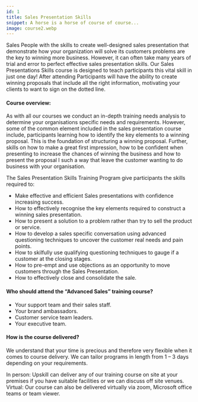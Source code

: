 ```yaml
---
id: 1
title: Sales Presentation Skills
snippet: A horse is a horse of course of course...
image: course2.webp
---
```


Sales People with the skills to create well-designed sales presentation that demonstrate how your organization will solve its customers problems are the key to winning more business. However, it can often take many years of trial and error to perfect effective sales presentation skills. Our Sales Presentations Skills course is designed to teach participants this vital skill in just one day! After attending Participants will have the ability to create winning proposals that include all the right information, motivating your clients to want to sign on the dotted line.

#### Course overview:

As with all our courses we conduct an in-depth training needs analysis to determine your organisations specific needs and requirements. However, some of the common element included in the sales presentation course include, participants learning how to identify the key elements to a winning proposal. This is the foundation of structuring a winning proposal. Further, skills on how to make a great first impression, how to be confident when presenting to increase the chances of winning the business and how to present the proposal I such a way that leave the customer wanting to do business with your organisation.

The Sales Presentation Skills Training Program give participants the skills required to:

- Make effective and efficient Sales presentations with confidence increasing success.
- How to effectively recognise the key elements required to construct a winning sales presentation.
- How to present a solution to a problem rather than try to sell the product or service.
- How to develop a sales specific conversation using advanced questioning techniques to uncover the customer real needs and pain points.
- How to skilfully use qualifying questioning techniques to gauge if a customer at the closing stages.
- How to pre-empt and use objections as an opportunity to move customers through the Sales Presentation.
- How to effectively close and consolidate the sale.

#### Who should attend the “Advanced Sales” training course?

- Your support team and their sales staff.
- Your brand ambassadors.
- Customer service team leaders.
- Your executive team.

#### How is the course delivered?

We understand that your time is precious and therefore very flexible when it comes to course delivery. We can tailor programs in length from 1 – 3 days depending on your requirements.

In person: Upskill can deliver any of our training course on site at your premises if you have suitable facilities or we can discuss off site venues.
Virtual: Our course can also be delivered virtually via zoom, Microsoft office teams or team viewer.
